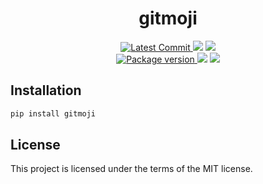 <h1 align="center">
    <strong>gitmoji</strong>
</h1>
<p align="center">
    <a href="https://github.com/Kludex/gitmoji" target="_blank">
        <img src="https://img.shields.io/github/last-commit/Kludex/gitmoji" alt="Latest Commit">
    </a>
        <img src="https://img.shields.io/github/workflow/status/Kludex/gitmoji/Test">
        <img src="https://img.shields.io/codecov/c/github/Kludex/gitmoji">
    <br />
    <a href="https://pypi.org/project/gitmoji" target="_blank">
        <img src="https://img.shields.io/pypi/v/gitmoji" alt="Package version">
    </a>
    <img src="https://img.shields.io/pypi/pyversions/gitmoji">
    <img src="https://img.shields.io/github/license/Kludex/gitmoji">
</p>


## Installation

``` bash
pip install gitmoji
```

## License

This project is licensed under the terms of the MIT license.
